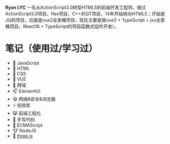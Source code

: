 **Ryan LYC** 一名从ActionScript3.0转型HTML5的前端开发工程师。做过ActionScript3.0项目，flex项目，C++的QT项目，14年开始转向HTML5；开始是JQ的项目，后面是vue2全家桶项目，现在主要是做vue3 + TypeScript + jsx全家桶项目。React16 + TypeScript的项目函数式组件开发）。

# 笔记（使用过/学习过）

- 🔭 JavaScript
- 🌱 HTML
- 👯 CSS
- 🤔 VUE
- 💬 跨域
- 📫 ElementUI
- 😄 网络&安全&浏览器
- ⚡ 视频库  
- 😸 前端工程化  
- 🧡 手写代码 
- 🤳 ECMAScript
- 🐮 NodeJS
- 👀 [three js](https://github.com/RyanLYC/threejs-cn)
